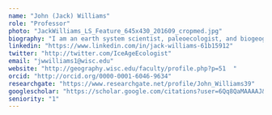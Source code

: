 ```yaml
---
name: "John (Jack) Williams"
role: "Professor"
photo: "JackWilliams_LS_Feature_645x430_201609_cropmed.jpg"
biography: "I am an earth system scientist, paleoecologist, and biogeographer who studies species responses to past and future climate change. Research themes include novel climates and communities, abrupt change, megaherbivore extinctions, paleoecoinformatics, and data-model synthesis. I am a professor in Geography and also serve as Director of the Center for Climatic Research."
linkedin: "https://www.linkedin.com/in/jack-williams-61b15912"
twitter: "http://twitter.com/IceAgeEcologist"
email: "jwwilliams1@wisc.edu"
website: "http://geography.wisc.edu/faculty/profile.php?p=51  "
orcid: "http://orcid.org/0000-0001-6046-9634"
researchgate: "https://www.researchgate.net/profile/John_Williams39"
googlescholar: "https://scholar.google.com/citations?user=6Qq8QaMAAAAJ&hl=en"
seniority: "1"
---
```

